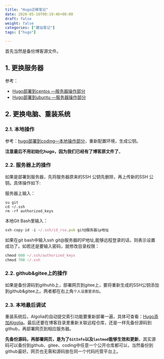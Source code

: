 ```yaml
---
title: "Hugo迁移笔记"
date: 2020-05-16T00:19:46+08:00
draft: false
weight: false
categories: ["建站笔记"]
tags: ["hugo"]

---
```


 首先当然是备份博客源文件。

 ## 1. 更换服务器

参考：

+ [Hugo部署到centos —服务器操作部分](https://iwyang.gitee.io/post/hugo-install-on-centos/#%E6%9C%8D%E5%8A%A1%E5%99%A8%E6%93%8D%E4%BD%9C)
+ [Hugo部署到ubuntu —服务器操作部分](https://iwyang.gitee.io/post/hugo-install-on-ubuntu/#%E6%9C%8D%E5%8A%A1%E5%99%A8%E6%93%8D%E4%BD%9C)

## 2. 更换电脑、重装系统

### 2.1. 本地操作

参考：[hugo部署到coding—本地操作部分](https://bore.vip/post/hugo-install-on-coding/#%E6%9C%AC%E5%9C%B0%E6%93%8D%E4%BD%9C)，重新配置环境，生成公钥。

<!--more-->

**注意最后不用初始化hugo，因为我们已经有了博客原文件了**。

### 2.2. 服务器上的操作

如果是部署到服务器，先将服务器原来的SSH 公钥先删除，再上传新的SSH 公钥。具体操作如下:

服务器上输入：

```
su git
cd ~/.ssh
rm -rf authorized_keys
```

本地Git Bash里输入：

```javascript
ssh-copy-id -i ~/.ssh/id_rsa.pub git@服务器ip地址
```

如果在git bash中输入ssh git@服务器的IP地址,能够远程登录的话，则表示设置成功了。如若还是要输入密码，就修改目录权限：

```javascript
chmod 600 ~/.ssh/authorized_keys
chmod 700 ~/.ssh
```

### 2.2. github&gitee上的操作

如果是备份源码到githuhb上，部署网页到gitee上，要将重新生成的SSH公钥添加到github&gitee上。两者都在右上角`个人设置里添加`。

### 2.3. 本地最后调试

重装系统后，Algolia的自动提交索引功能要重新部署一遍，具体可查看：[Hugo添加Algolia](https://bore.vip/hugo-theme-loveit-algolia/)。最后还要在博客目录里重新关联远程仓库，还是一样先备份源码到github，再部署网页到相应服务器。

**先备份源码，再部署网页，是为了`GitInfo`以及`lastmod`能够生效和更新**，其实源码可以备份到github、gitee、coding中任意一个公开仓库都可以，当然备份到github最好。网页也无需和源码放在同一个代码托管平台上。

